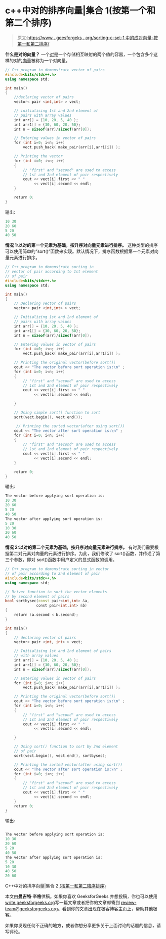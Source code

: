 # c++中对的排序向量|集合 1(按第一个和第二个排序)

> 原文:[https://www . geesforgeks . org/sorting-c-set-1 中的成对向量-按第一和第二排序/](https://www.geeksforgeeks.org/sorting-vector-of-pairs-in-c-set-1-sort-by-first-and-second/)

**什么是对的向量？**
一个[对](https://www.geeksforgeeks.org/pair-in-cpp-stl/)是一个存储相互映射的两个值的容器，一个包含多个这样的对的[向量](https://www.geeksforgeeks.org/vector-in-cpp-stl/)被称为一个对向量。

```cpp
// C++ program to demonstrate vector of pairs
#include<bits/stdc++.h>
using namespace std;

int main()
{
    //declaring vector of pairs
    vector< pair <int,int> > vect;

    // initialising 1st and 2nd element of
    // pairs with array values
    int arr[] = {10, 20, 5, 40 };
    int arr1[] = {30, 60, 20, 50};
    int n = sizeof(arr)/sizeof(arr[0]);

    // Entering values in vector of pairs
    for (int i=0; i<n; i++)
        vect.push_back( make_pair(arr[i],arr1[i]) );

    // Printing the vector
    for (int i=0; i<n; i++)
    {
        // "first" and "second" are used to access
        // 1st and 2nd element of pair respectively
        cout << vect[i].first << " "
             << vect[i].second << endl;
    }

    return 0;
}
```

输出:

```cpp
10 30
20 60
5 20
40 50

```

**情况 1:以对的第一个元素为基础，按升序对向量元素进行排序。**
这种类型的排序可以使用简单的“sort()”函数来实现。默认情况下，排序函数根据第一个元素对向量元素进行排序。

```cpp
// C++ program to demonstrate sorting in
// vector of pair according to 1st element
// of pair
#include<bits/stdc++.h>
using namespace std;

int main()
{
    // Declaring vector of pairs
    vector< pair <int,int> > vect;

    // Initializing 1st and 2nd element of
    // pairs with array values
    int arr[] = {10, 20, 5, 40 };
    int arr1[] = {30, 60, 20, 50};
    int n = sizeof(arr)/sizeof(arr[0]);

    // Entering values in vector of pairs
    for (int i=0; i<n; i++)
        vect.push_back( make_pair(arr[i],arr1[i]) );

    // Printing the original vector(before sort())
    cout << "The vector before sort operation is:\n" ;
    for (int i=0; i<n; i++)
    {
        // "first" and "second" are used to access
        // 1st and 2nd element of pair respectively
        cout << vect[i].first << " "
             << vect[i].second << endl;

    }

    // Using simple sort() function to sort
    sort(vect.begin(), vect.end());

     // Printing the sorted vector(after using sort())
    cout << "The vector after sort operation is:\n" ;
    for (int i=0; i<n; i++)
    {
        // "first" and "second" are used to access
        // 1st and 2nd element of pair respectively
        cout << vect[i].first << " "
             << vect[i].second << endl;
    }

    return 0;
}
```

输出:

```cpp
The vector before applying sort operation is:
10 30
20 60
5 20
40 50
The vector after applying sort operation is:
5 20
10 30
20 60
40 50

```

**情况 2:以对的第二个元素为基础，按升序对向量元素进行排序。**
有时我们需要根据第二对元素对向量的元素进行排序。为此，我们修改了 sort()函数，并传递了第三个参数，即对 sort()函数中用户定义的显式函数的调用。

```cpp
// C++ program to demonstrate sorting in vector
// of pair according to 2nd element of pair
#include<bits/stdc++.h>
using namespace std;

// Driver function to sort the vector elements
// by second element of pairs
bool sortbysec(const pair<int,int> &a,
              const pair<int,int> &b)
{
    return (a.second < b.second);
}

int main()
{
    // declaring vector of pairs
    vector< pair <int, int> > vect;

    // Initialising 1st and 2nd element of pairs
    // with array values
    int arr[] = {10, 20, 5, 40 };
    int arr1[] = {30, 60, 20, 50};
    int n = sizeof(arr)/sizeof(arr[0]);

    // Entering values in vector of pairs
    for (int i=0; i<n; i++)
        vect.push_back( make_pair(arr[i],arr1[i]) );

    // Printing the original vector(before sort())
    cout << "The vector before sort operation is:\n" ;
    for (int i=0; i<n; i++)
    {
        // "first" and "second" are used to access
        // 1st and 2nd element of pair respectively
        cout << vect[i].first << " "
             << vect[i].second << endl;

    }

    // Using sort() function to sort by 2nd element
    // of pair
    sort(vect.begin(), vect.end(), sortbysec);

    // Printing the sorted vector(after using sort())
    cout << "The vector after sort operation is:\n" ;
    for (int i=0; i<n; i++)
    {
        // "first" and "second" are used to access
        // 1st and 2nd element of pair respectively
        cout << vect[i].first << " "
             << vect[i].second << endl;
    }
    return 0;
}
```

输出:

```cpp

The vector before applying sort operation is:
10 30
20 60
5 20
40 50
The vector after applying sort operation is:
5 20
10 30
40 50
20 60

```

C++中对的排序向量|集合 2 [(按第一和第二降序排序)](https://www.geeksforgeeks.org/sorting-vector-of-pairs-in-c-set-2-sort-in-descending-order-by-first-and-second/)

本文由**曼吉特·辛格**供稿。如果你喜欢 GeeksforGeeks 并想投稿，你也可以使用[write.geeksforgeeks.org](https://write.geeksforgeeks.org)写一篇文章或者把你的文章邮寄到 review-team@geeksforgeeks.org。看到你的文章出现在极客博客主页上，帮助其他极客。

如果你发现任何不正确的地方，或者你想分享更多关于上面讨论的话题的信息，请写评论。